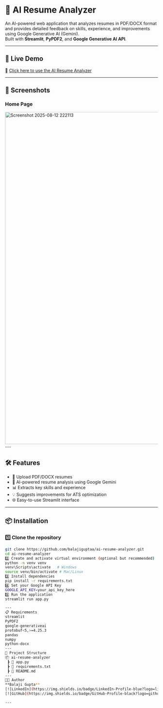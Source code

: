 # 📄 AI Resume Analyzer

An AI-powered web application that analyzes resumes in PDF/DOCX format and provides detailed feedback on skills, experience, and improvements using Google Generative AI (Gemini).  
Built with **Streamlit**, **PyPDF2**, and **Google Generative AI API**.

---

## 🚀 Live Demo  
🔗 [Click here to use the AI Resume Analyzer](https://ai-resume-analyzer-urfbcgjfybuthbwqonalsb.streamlit.app/)

---

## 📸 Screenshots

### Home Page
<img width="1889" height="1093" alt="Screenshot 2025-08-12 222113" src="https://github.com/user-attachments/assets/22f4b596-510e-4639-8ca9-74b5b98264e7" />
---

## 🛠 Features

- 📂 Upload PDF/DOCX resumes
- 🤖 AI-powered resume analysis using Google Gemini
- 📊 Extracts key skills and experience
- 💡 Suggests improvements for ATS optimization
- 🌐 Easy-to-use Streamlit interface

---

## 📦 Installation

### 1️⃣ Clone the repository
```bash
git clone https://github.com/balajiguptaa/ai-resume-analyzer.git
cd ai-resume-analyzer
2️⃣ Create and activate virtual environment (optional but recommended)
python -m venv venv
venv\Scripts\activate   # Windows
source venv/bin/activate # Mac/Linux
3️⃣ Install dependencies
pip install -r requirements.txt
4️⃣ Set your Google API Key
GOOGLE_API_KEY=your_api_key_here
5️⃣ Run the application
streamlit run app.py

---
📋 Requirements
streamlit
PyPDF2
google-generativeai
protobuf<5,>=4.25.3
pandas
numpy
python-docx
---
📂 Project Structure
📦 ai-resume-analyzer
 ┣ 📜 app.py
 ┣ 📜 requirements.txt
 ┣ 📜 README.md
---
👨‍💻 Author
**Balaji Gupta**  
[![LinkedIn](https://img.shields.io/badge/LinkedIn-Profile-blue?logo=linkedin)](http://www.linkedin.com/in/balaji-gupta-puvvada-8365ba315)  
[![GitHub](https://img.shields.io/badge/GitHub-Profile-black?logo=github)](https://github.com/balajiguptaa)

---







